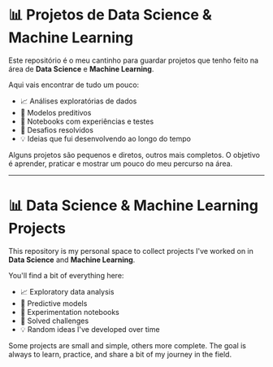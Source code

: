 # 📊 Projetos de Data Science & Machine Learning

Este repositório é o meu cantinho para guardar projetos que tenho feito na área de **Data Science** e **Machine Learning**.

Aqui vais encontrar de tudo um pouco:
- 📈 Análises exploratórias de dados
- 🤖 Modelos preditivos
- 📓 Notebooks com experiências e testes
- 🧩 Desafios resolvidos
- 💡 Ideias que fui desenvolvendo ao longo do tempo

Alguns projetos são pequenos e diretos, outros mais completos. O objetivo é aprender, praticar e mostrar um pouco do meu percurso na área.

---

# 📊 Data Science & Machine Learning Projects

This repository is my personal space to collect projects I've worked on in **Data Science** and **Machine Learning**.

You'll find a bit of everything here:
- 📈 Exploratory data analysis
- 🤖 Predictive models
- 📓 Experimentation notebooks
- 🧩 Solved challenges
- 💡 Random ideas I've developed over time

Some projects are small and simple, others more complete. The goal is always to learn, practice, and share a bit of my journey in the field.
